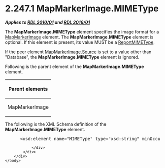 <html dir="LTR" xmlns:mshelp="http://msdn.microsoft.com/mshelp" xmlns:ddue="http://ddue.schemas.microsoft.com/authoring/2003/5" xmlns:xlink="http://www.w3.org/1999/xlink" xmlns:tool="http://www.microsoft.com/tooltip">
    <head>
        <meta http-equiv="Content-Type" content="text/html; CHARSET=utf-8"></meta>
        <meta name="save" content="history"></meta>
        <title>2.247.1 MapMarkerImage.MIMEType</title>
        <xml>
            <mshelp:toctitle title="2.247.1 MapMarkerImage.MIMEType"></mshelp:toctitle>
            <mshelp:rltitle title="[MS-RDL]: MapMarkerImage.MIMEType"></mshelp:rltitle>
            <mshelp:keyword index="A" term="7c0b9946-c85c-49d1-98d1-de60abc0c110"></mshelp:keyword>
            <mshelp:attr name="DCSext.ContentType" value="open specification"></mshelp:attr>
            <mshelp:attr name="AssetID" value="7c0b9946-c85c-49d1-98d1-de60abc0c110"></mshelp:attr>
            <mshelp:attr name="TopicType" value="kbRef"></mshelp:attr>
            <mshelp:attr name="DCSext.Title" value="[MS-RDL]: MapMarkerImage.MIMEType" />
        </xml>
    </head>
    <body>
        <div id="header">
            <h1 class="heading">2.247.1 MapMarkerImage.MIMEType</h1>
        </div>
        <div id="mainSection">
            <div id="mainBody">
                <div id="allHistory" class="saveHistory"></div>
                <div id="sectionSection0" class="section" name="collapseableSection">
                    

<p><b><i>Applies to </i></b><a href="3428e690-a348-4ec7-8a6a-8efb42d2cdee.htm"><b><i>RDL 2010/01</i></b></a><b><i>
and </i></b><a href="52ce3983-2bfc-4e72-9359-42aaf5fe4509.htm"><b><i>RDL 2016/01</i></b></a></p>

<p>The <b>MapMarkerImage.MIMEType</b> element specifies the
image format for a <a href="d31b353a-74ed-40cb-9031-7c5cf39a3056.htm">MapMarkerImage</a>
element. The <b>MapMarkerImage.MIMEType</b> element is optional. If this
element is present, its value MUST be a <a href="7e89fcbb-b433-48dd-819c-14d70e3b45bf.htm">ReportMIMEType</a>.</p>

<p>If the peer element <a href="8e44069e-bf59-47df-b048-5e8b81ab575b.htm">MapMarkerImage.Source</a> is
set to a value other than &quot;Database&quot;, the <b>MapMarkerImage.MIMEType</b>
element is ignored.</p>

<p>Following is the parent element of the <b>MapMarkerImage.MIMEType</b>
element.</p>

<table>
 <thead>
  <tr>
   <th>
   <p>Parent elements</p>
   </th>
  </tr>
 </thead>
 <tr>
  <td>
  <p>MapMarkerImage</p>
  </td>
 </tr>
</table>

<p>The following is the XML Schema definition of the <b>MapMarkerImage.MIMEType</b>
element.</p>

<dl>
<dd>
<div><pre> &lt;xsd:element name=&quot;MIMEType&quot; type=&quot;xsd:string&quot; minOccurs=&quot;0&quot; /&gt;
</pre></div>
</dd></dl>


                </div>
            </div>
        </div>
    </body>
</html>